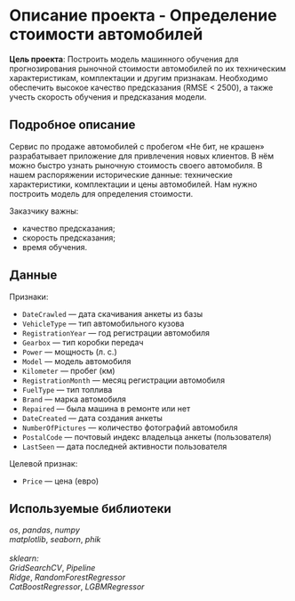 # Описание проекта - Определение стоимости автомобилей
<b>Цель проекта</b>: Построить модель машинного обучения для прогнозирования рыночной стоимости автомобилей по их техническим характеристикам, комплектации и другим признакам. Необходимо обеспечить высокое качество предсказания (RMSE < 2500), а также учесть скорость обучения и предсказания модели.

## Подробное описание
Сервис по продаже автомобилей с пробегом «Не бит, не крашен» разрабатывает приложение для привлечения новых клиентов. В нём можно быстро узнать рыночную стоимость своего автомобиля. В нашем распоряжении исторические данные: технические характеристики, комплектации и цены автомобилей. Нам нужно построить модель для определения стоимости. 

Заказчику важны:

- качество предсказания;
- скорость предсказания;
- время обучения.

## Данные
Признаки:
- `DateCrawled` — дата скачивания анкеты из базы
- `VehicleType` — тип автомобильного кузова
- `RegistrationYear` — год регистрации автомобиля
- `Gearbox` — тип коробки передач
- `Power` — мощность (л. с.)
- `Model` — модель автомобиля
- `Kilometer` — пробег (км)
- `RegistrationMonth` — месяц регистрации автомобиля
- `FuelType` — тип топлива
- `Brand` — марка автомобиля
- `Repaired` — была машина в ремонте или нет
- `DateCreated` — дата создания анкеты
- `NumberOfPictures` — количество фотографий автомобиля
- `PostalCode` — почтовый индекс владельца анкеты (пользователя)
- `LastSeen` — дата последней активности пользователя

Целевой признак:
- `Price` — цена (евро)

## Используемые библиотеки
*os*, *pandas*, *numpy*<br>*matplotlib*, *seaborn*, *phik*<br><br>*sklearn:*<br>*GridSearchCV*, *Pipeline*<br>*Ridge*, *RandomForestRegressor*<br>*CatBoostRegressor*, *LGBMRegressor*
